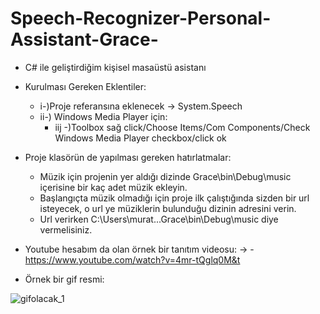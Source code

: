 # Speech-Recognizer-Personal-Assistant-Grace-
- C# ile geliştirdiğim kişisel masaüstü asistanı

- Kurulması Gereken Eklentiler:
  - i-)Proje referansına eklenecek -> System.Speech
  - ii-) Windows Media Player için:
    - iij -)Toolbox sağ click/Choose Items/Com Components/Check Windows Media Player checkbox/click ok

- Proje klasörün de yapılması gereken hatırlatmalar:
  - Müzik için projenin yer aldığı dizinde Grace\bin\Debug\music içerisine bir kaç adet müzik ekleyin.
  - Başlangıçta müzik olmadığı için proje ilk çalıştığında sizden bir url isteyecek, o url ye müziklerin bulunduğu dizinin adresini verin.
  - Url verirken C:\Users\murat\...Grace\bin\Debug\music diye vermelisiniz.

- Youtube hesabım da olan örnek bir tanıtım videosu: 
->  - https://www.youtube.com/watch?v=4mr-tQglq0M&t


- Örnek bir gif resmi:

![gifolacak_1](https://user-images.githubusercontent.com/34923740/69920574-ce7c6780-149a-11ea-91e5-76ebf32c7f51.gif)
